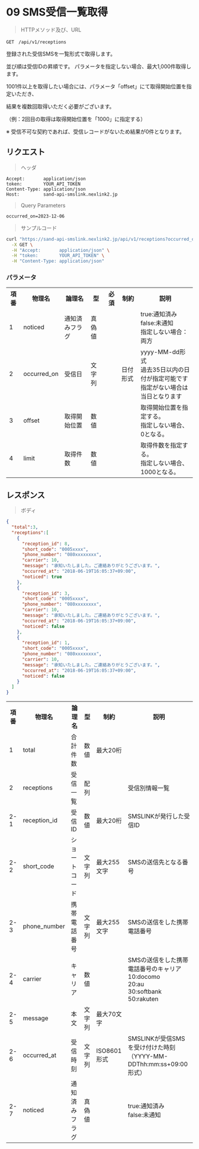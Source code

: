 # 09 SMS受信一覧取得

> HTTPメソッド及び、URL

```
GET　/api/v1/receptions
```

登録された受信SMSを一覧形式で取得します。

並び順は受信IDの昇順です。
パラメータを指定しない場合、最大1,000件取得します。

1001件以上を取得したい場合には、パラメータ「offset」にて取得開始位置を指定いただき、

結果を複数回取得いただく必要がございます。

（例：2回目の取得は取得開始位置を「1000」に指定する）

※ 受信不可な契約であれば、受信レコードがないため結果が0件となります。

## リクエスト

> ヘッダ

```
Accept:       application/json
token:        YOUR_API_TOKEN
Content-Type: application/json
Host:         sand-api-smslink.nexlink2.jp
```

> Query Parameters

```
occurred_on=2023-12-06
```

> サンプルコード

``` sh
curl "https://sand-api-smslink.nexlink2.jp/api/v1/receptions?occurred_on=2023-12-06" \
  -X GET \
  -H "Accept:       application/json" \
  -H "token:        YOUR_API_TOKEN" \
  -H "Content-Type: application/json"
```

### パラメータ

<table>
  <tr>
    <th class="container">項番</th>
    <th>物理名</th>
    <th>論理名</th>
    <th>型</th>
    <th>必須</th>
    <th>制約</th>
    <th>説明</th>
  </tr>
  <tr>
    <td class="container">1</td>
    <td>noticed</td>
    <td>通知済みフラグ</td>
    <td>真偽値</td>
    <td></td>
    <td></td>
    <td>true:通知済み<br>
        false:未通知<br>
        指定しない場合：両方
    </td>
  </tr>
  <tr>
    <td class="container">2</td>
    <td>occurred_on</td>
    <td>受信日</td>
    <td>文字列</td>
    <td></td>
    <td>日付形式</td>
    <td>yyyy-MM-dd形式<br>
        過去35日以内の日付が指定可能です<br>
        指定がない場合は当日となります
    </td>
  </tr>
  <tr>
    <td class="container">3</td>
    <td>offset</td>
    <td>取得開始位置</td>
    <td>数値</td>
    <td></td>
    <td></td>
    <td>取得開始位置を指定する。<br>
        指定しない場合、0となる。</td>
  </tr>
  <tr>
    <td class="container">4</td>
    <td>limit</td>
    <td>取得件数</td>
    <td>数値</td>
    <td></td>
    <td></td>
    <td>取得件数を指定する。<br>
        指定しない場合、1000となる。</td>
  </tr>
</table>

## レスポンス

> ボディ

```json
{
  "total":3,
  "receptions":[
    {
      "reception_id": 8,
      "short_code": "0005xxxx",
      "phone_number": "080xxxxxxxx",
      "carrier": 10,
      "message": "承知いたしました。ご連絡ありがとうございます。",
      "occurred_at": "2018-06-19T16:05:37+09:00",
      "noticed": true
    },
    {
      "reception_id": 3,
      "short_code": "0005xxxx",
      "phone_number": "080xxxxxxxx",
      "carrier": 10,
      "message": "承知いたしました。ご連絡ありがとうございます。",
      "occurred_at": "2018-06-19T16:05:37+09:00",
      "noticed": false
    },
    {
      "reception_id": 1,
      "short_code": "0005xxxx",
      "phone_number": "080xxxxxxxx",
      "carrier": 10,
      "message": "承知いたしました。ご連絡ありがとうございます。",
      "occurred_at": "2018-06-19T16:05:37+09:00",
      "noticed": false
    }
  ]
}
```

<table>
  <tr>
    <th class="container">項番</th>
    <th>物理名</th>
    <th>論理名</th>
    <th>型</th>
    <th>制約</th>
    <th>説明</th>
  </tr>
  <tr>
    <td class="container">1</td>
    <td>total</td>
    <td>合計件数</td>
    <td>数値</td>
    <td>最大20桁</td>
    <td></td>
  </tr>
  <tr>
    <td class="container">2</td>
    <td>receptions</td>
    <td>受信一覧</td>
    <td>配列</td>
    <td></td>
    <td>受信別情報一覧</td>
  </tr>
  <tr>
    <td class="container">2-1</td>
    <td>reception_id</td>
    <td>受信ID</td>
    <td>数値</td>
    <td>最大20桁</td>
    <td>SMSLINKが発行した受信ID</td>
  </tr>
  <tr>
    <td class="container">2-2</td>
    <td>short_code</td>
    <td>ショートコード</td>
    <td>文字列</td>
    <td>最大255文字</td>
    <td>SMSの送信先となる番号</td>
  </tr>
  <tr>
    <td class="container">2-3</td>
    <td>phone_number</td>
    <td>携帯電話番号</td>
    <td>文字列</td>
    <td>最大255文字</td>
    <td>SMSの送信をした携帯電話番号</td>
  </tr>
  <tr>
    <td class="container">2-4</td>
    <td>carrier</td>
    <td>キャリア</td>
    <td>数値</td>
    <td></td>
    <td>SMSの送信をした携帯電話番号のキャリア<br>
        10:docomo<br>
        20:au<br>
        30:softbank<br>
        50:rakuten<br>
    </td>
  </tr>
  <tr>
    <td class="container">2-5</td>
    <td>message</td>
    <td>本文</td>
    <td>文字列</td>
    <td>最大70文字</td>
    <td></td>
  </tr>
  <tr>
    <td class="container">2-6</td>
    <td>occurred_at</td>
    <td>受信時刻</td>
    <td>文字列</td>
    <td>ISO8601形式</td>
    <td>SMSLINKが受信SMSを受け付けた時刻<br>
        （YYYY-MM-DDThh:mm:ss+09:00形式）
    </td>
  </tr>
  <tr>
    <td class="container">2-7</td>
    <td>noticed</td>
    <td>通知済みフラグ</td>
    <td>真偽値</td>
    <td></td>
    <td>true:通知済み<br>
        false:未通知
    </td>
  </tr>
</table>
<br/>
